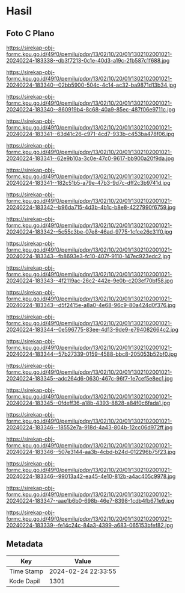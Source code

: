 # Hasil

## Foto C Plano

https://sirekap-obj-formc.kpu.go.id/49f0/pemilu/pdpr/13/02/10/20/01/1302102001021-20240224-183338--db3f7213-0c1e-40d3-a19c-2fb587c1f688.jpg

https://sirekap-obj-formc.kpu.go.id/49f0/pemilu/pdpr/13/02/10/20/01/1302102001021-20240224-183340--02bb5900-504c-4c14-ac32-ba9871d13b34.jpg

https://sirekap-obj-formc.kpu.go.id/49f0/pemilu/pdpr/13/02/10/20/01/1302102001021-20240224-183340--860919b4-8c68-40a9-85ec-487f06e9711c.jpg

https://sirekap-obj-formc.kpu.go.id/49f0/pemilu/pdpr/13/02/10/20/01/1302102001021-20240224-183341--63d41c26-c971-4cd7-933b-c453ba478f06.jpg

https://sirekap-obj-formc.kpu.go.id/49f0/pemilu/pdpr/13/02/10/20/01/1302102001021-20240224-183341--62e9b10a-3c0e-47c0-9617-bb900a20f9da.jpg

https://sirekap-obj-formc.kpu.go.id/49f0/pemilu/pdpr/13/02/10/20/01/1302102001021-20240224-183341--182c51b5-a79e-47b3-9d7c-dff2c3b9741d.jpg

https://sirekap-obj-formc.kpu.go.id/49f0/pemilu/pdpr/13/02/10/20/01/1302102001021-20240224-183342--b96da715-4d3b-4b1c-b8e8-4227990f6759.jpg

https://sirekap-obj-formc.kpu.go.id/49f0/pemilu/pdpr/13/02/10/20/01/1302102001021-20240224-183342--5c55c3be-07e8-46ad-9775-1cfce26c31f0.jpg

https://sirekap-obj-formc.kpu.go.id/49f0/pemilu/pdpr/13/02/10/20/01/1302102001021-20240224-183343--fb8693e3-fc10-407f-9110-147ec923edc2.jpg

https://sirekap-obj-formc.kpu.go.id/49f0/pemilu/pdpr/13/02/10/20/01/1302102001021-20240224-183343--4f2119ac-26c2-442e-9e0b-c203ef70bf58.jpg

https://sirekap-obj-formc.kpu.go.id/49f0/pemilu/pdpr/13/02/10/20/01/1302102001021-20240224-183343--d5f2415e-a8a0-4e68-96c9-80a424d0f376.jpg

https://sirekap-obj-formc.kpu.go.id/49f0/pemilu/pdpr/13/02/10/20/01/1302102001021-20240224-183344--0e596775-83ee-4d13-9de9-e794082664c2.jpg

https://sirekap-obj-formc.kpu.go.id/49f0/pemilu/pdpr/13/02/10/20/01/1302102001021-20240224-183344--57b27339-0159-4588-bbc8-205053b52bf0.jpg

https://sirekap-obj-formc.kpu.go.id/49f0/pemilu/pdpr/13/02/10/20/01/1302102001021-20240224-183345--adc264d6-0630-467c-96f7-1e7cef5e8ec1.jpg

https://sirekap-obj-formc.kpu.go.id/49f0/pemilu/pdpr/13/02/10/20/01/1302102001021-20240224-183345--0fdeff36-a18b-4393-8828-a84f0c6fada1.jpg

https://sirekap-obj-formc.kpu.go.id/49f0/pemilu/pdpr/13/02/10/20/01/1302102001021-20240224-183346--18552e7a-918d-4a43-804b-12cc06d972ff.jpg

https://sirekap-obj-formc.kpu.go.id/49f0/pemilu/pdpr/13/02/10/20/01/1302102001021-20240224-183346--507e3144-aa3b-4cbd-b24d-012296b75f23.jpg

https://sirekap-obj-formc.kpu.go.id/49f0/pemilu/pdpr/13/02/10/20/01/1302102001021-20240224-183346--99013a42-ea45-4e10-812b-a4ac405c9978.jpg

https://sirekap-obj-formc.kpu.go.id/49f0/pemilu/pdpr/13/02/10/20/01/1302102001021-20240224-183347--aae1b6b0-698b-46e7-8398-1cdb4fb671e9.jpg

https://sirekap-obj-formc.kpu.go.id/49f0/pemilu/pdpr/13/02/10/20/01/1302102001021-20240224-183339--fe14c24c-84a3-4399-a683-065153bfef82.jpg


## Metadata

| Key        | Value               |
| ---------- | ------------------- |
| Time Stamp | 2024-02-24 22:33:55 |
| Kode Dapil | 1301                |



